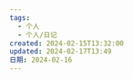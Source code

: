 ```yaml
---
tags:
  - 个人
  - 个人/日记
created: 2024-02-15T13:32:00
updated: 2024-02-17T13:49
日期: 2024-02-16
---
```

